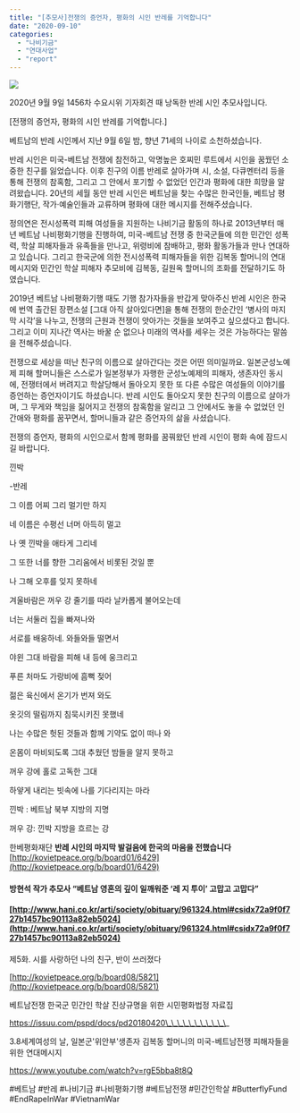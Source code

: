 ```yaml
---
title: "[추모사]전쟁의 증언자, 평화의 시인 반레를 기억합니다"
date: "2020-09-10"
categories: 
  - "나비기금"
  - "연대사업"
  - "report"
---
```


![](https://r2.womenandwar.net/2020/09/8be1dfc466dce2f3414cb028888ea9b6142622.jpg)

2020년 9월 9일 1456차 수요시위 기자회견 때 낭독한 반레 시인 추모사입니다.

\[전쟁의 증언자, 평화의 시인 반레를 기억합니다.\]

베트남의 반레 시인께서 지난 9월 6일 밤, 향년 71세의 나이로 소천하셨습니다.

반레 시인은 미국-베트남 전쟁에 참전하고, 악명높은 호찌민 루트에서 시인을 꿈꿨던 소중한 친구를 잃었습니다. 이후 친구의 이름 반레로 살아가며 시, 소설, 다큐멘터리 등을 통해 전쟁의 참혹함, 그리고 그 안에서 포기할 수 없었던 인간과 평화에 대한 희망을 알려왔습니다. 20년의 세월 동안 반레 시인은 베트남을 찾는 수많은 한국인들, 베트남 평화기행단, 작가·예술인들과 교류하며 평화에 대한 메시지를 전해주셨습니다.

정의연은 전시성폭력 피해 여성들을 지원하는 나비기금 활동의 하나로 2013년부터 매년 베트남 나비평화기행을 진행하여, 미국-베트남 전쟁 중 한국군들에 의한 민간인 성폭력, 학살 피해자들과 유족들을 만나고, 위령비에 참배하고, 평화 활동가들과 만나 연대하고 있습니다. 그리고 한국군에 의한 전시성폭력 피해자들을 위한 김복동 할머니의 연대메시지와 민간인 학살 피해자 추모비에 김복동, 길원옥 할머니의 조화를 전달하기도 하였습니다.

2019년 베트남 나비평화기행 때도 기행 참가자들을 반갑게 맞아주신 반레 시인은 한국에 번역 출간된 장편소설 \[그대 아직 살아있다면\]을 통해 전쟁의 한순간인 ‘병사의 마지막 시각’을 나누고, 전쟁의 근원과 전쟁이 앗아가는 것들을 보여주고 싶으셨다고 합니다. 그리고 이미 지나간 역사는 바꿀 순 없으나 미래의 역사를 세우는 것은 가능하다는 말씀을 전해주셨습니다.

전쟁으로 세상을 떠난 친구의 이름으로 살아간다는 것은 어떤 의미일까요. 일본군성노예제 피해 할머니들은 스스로가 일본정부가 자행한 군성노예제의 피해자, 생존자인 동시에, 전쟁터에서 버려지고 학살당해서 돌아오지 못한 또 다른 수많은 여성들의 이야기를 증언하는 증언자이기도 하셨습니다. 반레 시인도 돌아오지 못한 친구의 이름으로 살아가며, 그 무게와 책임을 짊어지고 전쟁의 참혹함을 알리고 그 안에서도 놓을 수 없었던 인간애와 평화를 꿈꾸면서, 할머니들과 같은 증언자의 삶을 사셨습니다.

전쟁의 증언자, 평화의 시인으로서 함께 평화를 꿈꿔왔던 반레 시인이 평화 속에 잠드시길 바랍니다.

낀박

\-반레

그 이름 어찌 그리 멀기만 하지

네 이름은 수평선 너머 아득히 멀고

나 옛 낀박을 애타게 그리네

그 또한 너를 향한 그리움에서 비롯된 것일 뿐

나 그해 오후를 잊지 못하네

겨울바람은 꺼우 강 줄기를 따라 날카롭게 불어오는데

너는 서둘러 집을 빠져나와

서로를 배웅하네. 와들와들 떨면서

야윈 그대 바람을 피해 내 등에 웅크리고

푸른 처마도 가랑비에 흠뻑 젖어

젊은 육신에서 온기가 번져 와도

옷깃의 떨림까지 침묵시키진 못했네

나는 수많은 헛된 것들과 함께 기약도 없이 떠나 와

온몸이 마비되도록 그대 추웠던 밤들을 알지 못하고

꺼우 강에 홀로 고독한 그대

하얗게 내리는 빗속에 나를 기다리지는 마라

낀박 : 베트남 북부 지방의 지명

꺼우 강: 낀박 지방을 흐르는 강

한베평화재단 **반레 시인의 마지막 발걸음에 한국의 마음을 전했습니다**[http://kovietpeace.org/b/board01/6429](http://kovietpeace.org/b/board01/6429)

#### 방현석 작가 추모사 “베트남 영혼의 깊이 일깨워준 ‘레 지 투이’ 고맙고 고맙다”

#### [http://www.hani.co.kr/arti/society/obituary/961324.html#csidx72a9f0f727b1457bc90113a82eb5024](http://www.hani.co.kr/arti/society/obituary/961324.html#csidx72a9f0f727b1457bc90113a82eb5024) 

제5화. 시를 사랑하던 나의 친구, 반이 쓰러졌다

[http://kovietpeace.org/b/board08/5821](http://kovietpeace.org/b/board08/5821)

베트남전쟁 한국군 민간인 학살 진상규명을 위한 시민평화법정 자료집

https://issuu.com/pspd/docs/pd20180420\_\_\_\_\_\_\_\_\_\_\_

3.8세계여성의 날, 일본군'위안부'생존자 김복동 할머니의 미국-베트남전쟁 피해자들을 위한 연대메시지

https://www.youtube.com/watch?v=rgE5bba8t8Q

#베트남 #반레 #나비기금 #나비평화기행 #베트남전쟁 #민간인학살 #ButterflyFund #EndRapeInWar #VietnamWar
